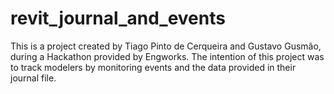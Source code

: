 # revit_journal_and_events
This is a project created by Tiago Pinto de Cerqueira and Gustavo Gusmão, during a Hackathon provided by Engworks. The intention of this project was to track modelers by monitoring events and the data provided in their journal file.
